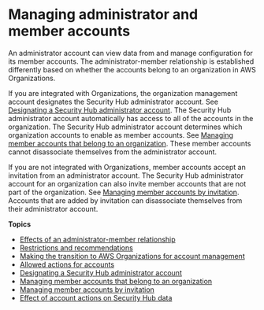 # Managing administrator and member accounts<a name="securityhub-accounts"></a>

An administrator account can view data from and manage configuration for its member accounts\. The administrator\-member relationship is established differently based on whether the accounts belong to an organization in AWS Organizations\.

If you are integrated with Organizations, the organization management account designates the Security Hub administrator account\. See [Designating a Security Hub administrator account](designate-orgs-admin-account.md)\. The Security Hub administrator account automatically has access to all of the accounts in the organization\. The Security Hub administrator account determines which organization accounts to enable as member accounts\. See [Managing member accounts that belong to an organization](securityhub-accounts-orgs.md)\. These member accounts cannot disassociate themselves from the administrator account\.

If you are not integrated with Organizations, member accounts accept an invitation from an administrator account\. The Security Hub administrator account for an organization can also invite member accounts that are not part of the organization\. See [Managing member accounts by invitation](account-management-manual.md)\. Accounts that are added by invitation can disassociate themselves from their administrator account\.

**Topics**
+ [Effects of an administrator\-member relationship](accounts-admin-member-relationship.md)
+ [Restrictions and recommendations](securityhub-account-restrictions-recommendations.md)
+ [Making the transition to AWS Organizations for account management](accounts-transition-to-orgs.md)
+ [Allowed actions for accounts](securityhub-accounts-allowed-actions.md)
+ [Designating a Security Hub administrator account](designate-orgs-admin-account.md)
+ [Managing member accounts that belong to an organization](securityhub-accounts-orgs.md)
+ [Managing member accounts by invitation](account-management-manual.md)
+ [Effect of account actions on Security Hub data](securityhub-data-retention.md)